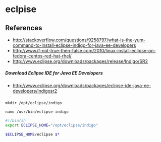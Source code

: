 # eclpise

## References
* http://stackoverflow.com/questions/9258797/what-is-the-yum-command-to-install-eclipse-indigo-for-java-ee-developers
* http://www.if-not-true-then-false.com/2010/linux-install-eclipse-on-fedora-centos-red-hat-rhel/
* http://www.eclipse.org/downloads/packages/release/Indigo/SR2

##### Download Eclipse IDE for Java EE Developers
* http://www.eclipse.org/downloads/packages/eclipse-ide-java-ee-developers/indigosr2

##### 

```
mkdir /opt/eclipse/indigo
```

```
nano /usr/bin/eclipse-indigo
```
```bash
#!/bin/sh
export ECLIPSE_HOME="/opt/eclipse/indigo"

$ECLIPSE_HOME/eclipse $*
```


